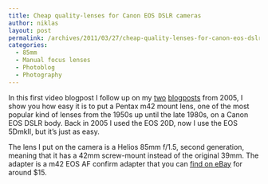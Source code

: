 ```yaml
---
title: Cheap quality-lenses for Canon EOS DSLR cameras
author: niklas
layout: post
permalink: /archives/2011/03/27/cheap-quality-lenses-for-canon-eos-dslr-cameras/
categories:
  - 85mm
  - Manual focus lenses
  - Photoblog
  - Photography
---
```

In this first video blogpost I follow up on my [two][1] [blogposts][2] from 2005, I show you how easy it is to put a Pentax m42 mount lens, one of the most popular kind of lenses from the 1950s up until the late 1980s, on a Canon EOS DSLR body. Back in 2005 I used the EOS 20D, now I use the EOS 5DmkII, but it&#8217;s just as easy.

The lens I put on the camera is a Helios 85mm f/1.5, second generation, meaning that it has a 42mm screw-mount instead of the original 39mm. The adapter is a m42 EOS AF confirm adapter that you can [find on eBay][3] for around $15.

 [1]: http://blog.saers.com/archives/2005/10/16/mf-what-is-available/
 [2]: http://blog.saers.com/archives/2005/11/12/manual-focus-lenses-ii/
 [3]: http://shop.ebay.com/?_from=R40&_trksid=p5197.m570.l1313&_nkw=m42+EOS+adapter&_sacat=See-All-Categories